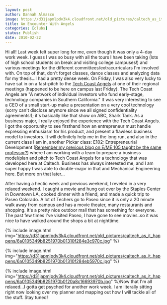 ```yaml
---
layout: post
author: Dannah Almasco
image: https://d31japmlpdv3k4.cloudfront.net/old_pictures/caltech_as_it_happens/6a0105349b8251970b0120a8c171bf970b.jpg
title: An Encounter With Angels
categories: [clubs]
status: Publish
date: 2010-02-22
---
```


Hi all!
Last week felt super long for me, even though it was only a 4-day work week. I guess I was so busy with all the tours I have been taking (lots of high school students on break and visiting college campuses!) and various meetings for the different committees/extracurriculars I'm involved with. On top of that, don't forget classes, dance classes and analyzing data for my thesis...I had a pretty dense week. 
On Friday, I was also very lucky to have sat in on a fast-pitch to the <a href="https://www.techcoastangels.com/Public/content.aspx?ID=EA6BF3BF-964F-11D4-AD7900A0C95C1653">Tech Coast Angels</a> at one of their regional meetings (happened to be here on campus last Friday). The Tech Coast Angels are "A network of individual investors who fund early-stage, technology companies in Southern California." It was very interesting to see a CEO of a small start-up make a presentation on a very cool technology (sorry can't disclose anymore since we all signed confidentiality agreements!); it's basically like that show on ABC, Shark Tank. As a business major, I really enjoyed the experience with the Tech Coast Angels. I got the opportunity to see firsthand how an entrepreneur must handle expressing enthusiasm for his product, and present a flawless business model to investors. It will definitely help me in the long run, and also in the current class I am in, another Pickar class: E102: Entrepreneurial Development (<a href="https://caltech.typepad.com/caltech_as_it_happens/class-in-session-eme-105/">Remember my previous blog on E/ME 105 taught by the same professor?</a>) where I am working with a team to prepare a business model/plan and pitch to Tech Coast Angels for a technology that was developed here at Caltech. Business has always interested me, and I am super happy I was able to double-major in that and Mechanical Engineering here. But more on that later...

After having a hectic week and previous weekend, I reveled in a very relaxed weekend. I caught a movie and hung out over by the Staples Center in Downtown LA, cooked dinner with a friend, and made a quick trip to Paseo Colorado. 
A lot of Techers go to Paseo since it is only a 20 minute walk away from campus and has a movie theater, many restaurants and shopping. It's a pretty nice outdoor mall that has something for everyone. The past few times I've visited Paseo, I have gone to see movies..so it was nice to have walked around the shops a bit at nighttime. 

{% include image.html img="https://d31japmlpdv3k4.cloudfront.net/old_pictures/caltech_as_it_happens/6a0105349b8251970b01310f284e3c970c.jpg" %}

{% include image.html img="https://d31japmlpdv3k4.cloudfront.net/old_pictures/caltech_as_it_happens/6a0105349b8251970b01310f284eb5970c.jpg" %}

{% include image.html img="https://d31japmlpdv3k4.cloudfront.net/old_pictures/caltech_as_it_happens/6a0105349b8251970b0120a8c16693970b.jpg" %}Now that I'm all relaxed...I gotta get psyched for another work week. I am literally sitting right now looking over my planner and mapping out how I will tackle all of the stuff. Stay tuned!
